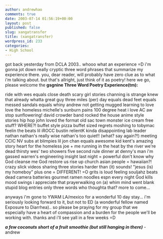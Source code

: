 ```yaml
---
author: andrewhao
comments: true
date: 2003-07-14 01:56:19+00:00
layout: post
published: false
slug: xangatransfer
title: (xangatransfer)
wordpress_id: 233
categories:
- High School
---
```


got back yesterday from DCLA 2003.. whooo what an experience =D i'm gonna jot down really cryptic three word phrases that summarize my experience there. you, dear reader, will probably have zero clue as to what i'm talking about. but that's allright, just think of it as poetry! here we go, please welcome the **gsgnine Three Word Poetry Experience(tm):**

ride with wes
equals close death
scary girl stories
channing is strange
knew that already
whatta great guy
three miles (per) day
equals dead feet
equals messed sandals
equals whiny andrew
not getting mugged
learning to love
love the homeless
michelle's sunburn pains
100 degree heat
i love AC
aw stop sunflowering!
david crowder band
rocked the house
anime style stories
hip hop john
loved the format
old sac town
monster ice cream
free stuff? WHERE?!
buffet style pizza
buffet sized regrets
moshing to tobymac
feelin the beats
lil iROCC bustin
relientK kinda disappointing
lab leader nathan
nathan's really wise
nathan's too quiet!!
(what? say again?!)
meeting CCIC NV
subs at blimpies
lil jon chan
equals awesome kid
kent's amazing story
heart for the homeless
joe + me running
in the heat
by the river
we're dead thirsty
wes' two showers
five second rule
dinner at denny's
man i'm gassed
warren's engineering insight
last night = powerful
don't know why
God cleanse me
God restore us
rise up church
asian people = hawaiian?!
crazy slick videos
sharing three stories
harder than (it) sounds!
"jesus (is) my homeboy"
plus one = DIFFERENT! =O
grits is loud
feeling souljahz beats
dead camera batteries
gourmet ramen noodles
espn every night
God kills mood swings
i appreciate that
prayerwalking on (a) whim
mind went blank
stupid blog entries
only three words
who thoughta that?
more to come...

anyways i'm gone to YWAM LA/mexico for a wonderful 10 day stay... i'm seriously looking forward to it, but not to ED (a wonderful fellow named Exposure to Diarrhea).. so please be praying for my group that we especially have a heart of compassion and a burden for the people we'll be working with. thanks and i'll see yall in a few weeks =D

_**a few coconuts short of a fruit smoothie (but still hanging in there)**_
-andrew

